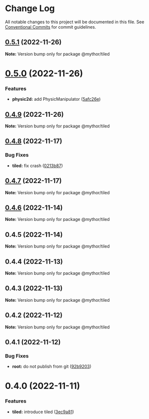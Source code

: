 # Change Log

All notable changes to this project will be documented in this file.
See [Conventional Commits](https://conventionalcommits.org) for commit guidelines.

## [0.5.1](https://github.com/desaintvincent/mythor/compare/@mythor/tiled@0.5.0...@mythor/tiled@0.5.1) (2022-11-26)

**Note:** Version bump only for package @mythor/tiled

# [0.5.0](https://github.com/desaintvincent/mythor/compare/@mythor/tiled@0.4.9...@mythor/tiled@0.5.0) (2022-11-26)

### Features

- **physic2d:** add PhysicManipulator ([5afc26e](https://github.com/desaintvincent/mythor/commit/5afc26e14a152bd91500e6d220a7ec6bab335aea))

## [0.4.9](https://github.com/desaintvincent/mythor/compare/@mythor/tiled@0.4.8...@mythor/tiled@0.4.9) (2022-11-26)

**Note:** Version bump only for package @mythor/tiled

## [0.4.8](https://github.com/desaintvincent/mythor/compare/@mythor/tiled@0.4.7...@mythor/tiled@0.4.8) (2022-11-17)

### Bug Fixes

- **tiled:** fix crash ([0213b87](https://github.com/desaintvincent/mythor/commit/0213b872d42158d89858e8d62fff1473316b3493))

## [0.4.7](https://github.com/desaintvincent/mythor/compare/@mythor/tiled@0.4.6...@mythor/tiled@0.4.7) (2022-11-17)

**Note:** Version bump only for package @mythor/tiled

## [0.4.6](https://github.com/desaintvincent/mythor/compare/@mythor/tiled@0.4.5...@mythor/tiled@0.4.6) (2022-11-14)

**Note:** Version bump only for package @mythor/tiled

## 0.4.5 (2022-11-14)

**Note:** Version bump only for package @mythor/tiled

## 0.4.4 (2022-11-13)

**Note:** Version bump only for package @mythor/tiled

## 0.4.3 (2022-11-13)

**Note:** Version bump only for package @mythor/tiled

## 0.4.2 (2022-11-12)

**Note:** Version bump only for package @mythor/tiled

## 0.4.1 (2022-11-12)

### Bug Fixes

- **root:** do not publish from git ([92b9203](https://github.com/desaintvincent/mythor/commit/92b920302e85ccf1d91dcabf2351ed5c4d92f249))

# 0.4.0 (2022-11-11)

### Features

- **tiled:** introduce tiled ([3ec9a81](https://github.com/desaintvincent/mythor/commit/3ec9a817c0f7a8a2c112add6a01c279e7ca3a565))

